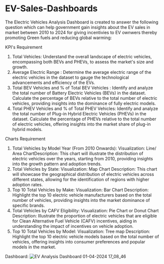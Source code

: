 # EV-Sales-Dashboards
The Electric Vehicles Analysis Dashboard is created to answer the following question which can help government gain insights about the EV sales in market between 2010 to 2024 for giving incentivies to EV ownwers thereby promoting Green fuels and reducing global warming:

KPI's Requirement
1. Total Vehicles: Understand the overall landscape of electric vehicles, encompassing both BEVs and PHEVs, to assess the market's size and growth.
2. Average Electric Range : Determine the average electric range of the electric vehicles in the dataset to gauge the technological advancements and efficiency of the EVs.
3. Total BEV Vehicles and % of Total BEV Vehicles : Identify and analyze the total number of Battery Electric Vehicles (BEVs) in the dataset. Calculate the percentage of BEVs relative to the total number of electric vehicles, providing insights into the dominance of fully electric models.
4. Total PHEV Vehicles and % of Total PHEV Vehicles: Identify and analyze the total number of Plug-in Hybrid Electric Vehicles (PHEVs) in the dataset. Calculate the percentage of PHEVs relative to the total number of electric vehicles, offering insights into the market share of plug-in hybrid models.

Charts Requirement
1. Total Vehicles by Model Year (From 2010 Onwards): Visualization: Line/ Area ChartDescription: This chart will illustrate the distribution of electric vehicles over the years, starting from 2010, providing insights into the growth pattern and adoption trends.
2. Total Vehicles by State: Visualization: Map Chart Description: This chart will showcase the geographical distribution of electric vehicles across different states, allowing for the identification of regions with higher adoption rates.
3. Top 10 Total Vehicles by Make: Visualization: Bar Chart Description: Highlight the top 10 electric vehicle manufacturers based on the total number of vehicles, providing insights into the market dominance of specific brands.
4. Total Vehicles by CAFV Eligibility: Visualization: Pie Chart or Donut Chart
Description: Illustrate the proportion of electric vehicles that are eligible for Clean Alternative Fuel Vehicle (CAFV) incentives, aiding in understanding the impact of incentives on vehicle adoption.
5. Top 10 Total Vehicles by Model: Visualization: Tree map Description: Highlight the top 10 electric vehicle models based on the total number of vehicles, offering insights into consumer preferences and popular models in the market.

Dashboard:
![EV Analysis Dashboard 01-04-2024 17_08_46](https://github.com/mukuldhote/EV-Sales-Dashboards/assets/96618239/6f18ee67-2a37-46c9-99fd-284d15bc71c0)


















